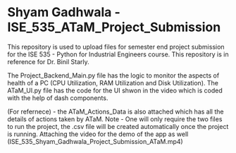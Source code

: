 # Shyam Gadhwala - ISE_535_ATaM_Project_Submission
This repository is used to upload files for semester end project submission for the ISE 535 - Python for Industrial Engineers course. This repository is in reference for Dr. Binil Starly.

The Project_Backend_Main.py file has the logic to monitor the aspects of health of a PC (CPU Utilization, RAM Utilization and Disk Utilization).
The ATaM_UI.py file has the code for the UI shwon in the video which is coded with the help of dash components.

(For refernece) - the ATaM_Actions_Data is also attached which has all the details of actions taken by ATaM.
Note - One will only require the two files to run the project, the .csv file will be created automatically once the project is running.
Attaching the video for the demo of the app as well (ISE_535_Shyam_Gadhwala_Project_Submission_ATaM.mp4)
